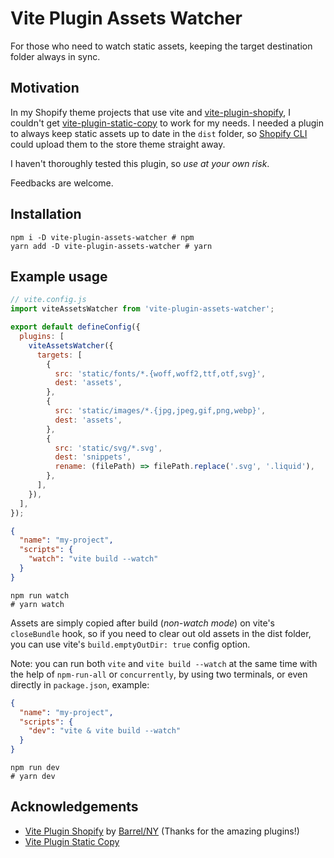 # Vite Plugin Assets Watcher

For those who need to watch static assets, keeping the target destination folder always in sync.

## Motivation

In my Shopify theme projects that use vite and [vite-plugin-shopify](https://github.com/barrel/shopify-vite/tree/main/packages/vite-plugin-shopify), I couldn't get [vite-plugin-static-copy](https://github.com/sapphi-red/vite-plugin-static-copy) to work for my needs. I needed a plugin to always keep static assets up to date in the `dist` folder, so [Shopify CLI](https://github.com/Shopify/cli) could upload them to the store theme straight away.

I haven't thoroughly tested this plugin, so _use at your own risk_.

Feedbacks are welcome.

## Installation

```shell
npm i -D vite-plugin-assets-watcher # npm
yarn add -D vite-plugin-assets-watcher # yarn
```

## Example usage

```js
// vite.config.js
import viteAssetsWatcher from 'vite-plugin-assets-watcher';

export default defineConfig({
  plugins: [
    viteAssetsWatcher({
      targets: [
        {
          src: 'static/fonts/*.{woff,woff2,ttf,otf,svg}',
          dest: 'assets',
        },
        {
          src: 'static/images/*.{jpg,jpeg,gif,png,webp}',
          dest: 'assets',
        },
        {
          src: 'static/svg/*.svg',
          dest: 'snippets',
          rename: (filePath) => filePath.replace('.svg', '.liquid'),
        },
      ],
    }),
  ],
});
```

```json
{
  "name": "my-project",
  "scripts": {
    "watch": "vite build --watch"
  }
}
```

```shell
npm run watch
# yarn watch
```

Assets are simply copied after build (_non-watch mode_) on vite's `closeBundle` hook, so if you need to clear out old assets in the dist folder, you can use vite's `build.emptyOutDir: true` config option.

Note: you can run both `vite` and `vite build --watch` at the same time with the help of `npm-run-all` or `concurrently`, by using two terminals, or even directly in `package.json`, example:

```json
{
  "name": "my-project",
  "scripts": {
    "dev": "vite & vite build --watch"
  }
}
```

```shell
npm run dev
# yarn dev
```

## Acknowledgements

- [Vite Plugin Shopify](https://github.com/barrel/shopify-vite/tree/main/packages/vite-plugin-shopify) by [Barrel/NY](https://github.com/barrel) (Thanks for the amazing plugins!)
- [Vite Plugin Static Copy](https://github.com/sapphi-red/vite-plugin-static-copy)
